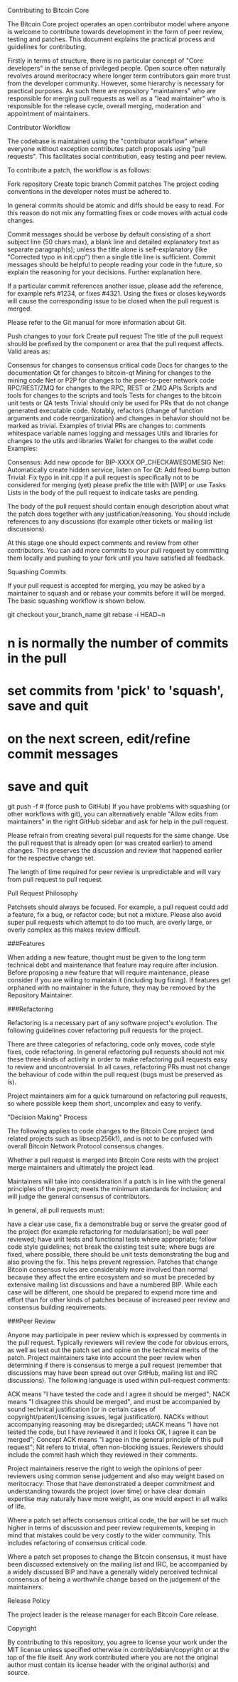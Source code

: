 Contributing to Bitcoin Core

The Bitcoin Core project operates an open contributor model where anyone is welcome to contribute towards development in the form of peer review, testing and patches. This document explains the practical process and guidelines for contributing.

Firstly in terms of structure, there is no particular concept of "Core developers" in the sense of privileged people. Open source often naturally revolves around meritocracy where longer term contributors gain more trust from the developer community. However, some hierarchy is necessary for practical purposes. As such there are repository "maintainers" who are responsible for merging pull requests as well as a "lead maintainer" who is responsible for the release cycle, overall merging, moderation and appointment of maintainers.

Contributor Workflow

The codebase is maintained using the "contributor workflow" where everyone without exception contributes patch proposals using "pull requests". This facilitates social contribution, easy testing and peer review.

To contribute a patch, the workflow is as follows:

Fork repository
Create topic branch
Commit patches
The project coding conventions in the developer notes must be adhered to.

In general commits should be atomic and diffs should be easy to read. For this reason do not mix any formatting fixes or code moves with actual code changes.

Commit messages should be verbose by default consisting of a short subject line (50 chars max), a blank line and detailed explanatory text as separate paragraph(s); unless the title alone is self-explanatory (like "Corrected typo in init.cpp") then a single title line is sufficient. Commit messages should be helpful to people reading your code in the future, so explain the reasoning for your decisions. Further explanation here.

If a particular commit references another issue, please add the reference, for example refs #1234, or fixes #4321. Using the fixes or closes keywords will cause the corresponding issue to be closed when the pull request is merged.

Please refer to the Git manual for more information about Git.

Push changes to your fork
Create pull request
The title of the pull request should be prefixed by the component or area that the pull request affects. Valid areas as:

Consensus for changes to consensus critical code
Docs for changes to the documentation
Qt for changes to bitcoin-qt
Mining for changes to the mining code
Net or P2P for changes to the peer-to-peer network code
RPC/REST/ZMQ for changes to the RPC, REST or ZMQ APIs
Scripts and tools for changes to the scripts and tools
Tests for changes to the bitcoin unit tests or QA tests
Trivial should only be used for PRs that do not change generated executable code. Notably, refactors (change of function arguments and code reorganization) and changes in behavior should not be marked as trivial. Examples of trivial PRs are changes to:
comments
whitespace
variable names
logging and messages
Utils and libraries for changes to the utils and libraries
Wallet for changes to the wallet code
Examples:

Consensus: Add new opcode for BIP-XXXX OP_CHECKAWESOMESIG
Net: Automatically create hidden service, listen on Tor
Qt: Add feed bump button
Trivial: Fix typo in init.cpp
If a pull request is specifically not to be considered for merging (yet) please prefix the title with [WIP] or use Tasks Lists in the body of the pull request to indicate tasks are pending.

The body of the pull request should contain enough description about what the patch does together with any justification/reasoning. You should include references to any discussions (for example other tickets or mailing list discussions).

At this stage one should expect comments and review from other contributors. You can add more commits to your pull request by committing them locally and pushing to your fork until you have satisfied all feedback.

Squashing Commits

If your pull request is accepted for merging, you may be asked by a maintainer to squash and or rebase your commits before it will be merged. The basic squashing workflow is shown below.

git checkout your_branch_name
git rebase -i HEAD~n
# n is normally the number of commits in the pull
# set commits from 'pick' to 'squash', save and quit
# on the next screen, edit/refine commit messages
# save and quit
git push -f # (force push to GitHub)
If you have problems with squashing (or other workflows with git), you can alternatively enable "Allow edits from maintainers" in the right GitHub sidebar and ask for help in the pull request.

Please refrain from creating several pull requests for the same change. Use the pull request that is already open (or was created earlier) to amend changes. This preserves the discussion and review that happened earlier for the respective change set.

The length of time required for peer review is unpredictable and will vary from pull request to pull request.

Pull Request Philosophy

Patchsets should always be focused. For example, a pull request could add a feature, fix a bug, or refactor code; but not a mixture. Please also avoid super pull requests which attempt to do too much, are overly large, or overly complex as this makes review difficult.

###Features

When adding a new feature, thought must be given to the long term technical debt and maintenance that feature may require after inclusion. Before proposing a new feature that will require maintenance, please consider if you are willing to maintain it (including bug fixing). If features get orphaned with no maintainer in the future, they may be removed by the Repository Maintainer.

###Refactoring

Refactoring is a necessary part of any software project's evolution. The following guidelines cover refactoring pull requests for the project.

There are three categories of refactoring, code only moves, code style fixes, code refactoring. In general refactoring pull requests should not mix these three kinds of activity in order to make refactoring pull requests easy to review and uncontroversial. In all cases, refactoring PRs must not change the behaviour of code within the pull request (bugs must be preserved as is).

Project maintainers aim for a quick turnaround on refactoring pull requests, so where possible keep them short, uncomplex and easy to verify.

"Decision Making" Process

The following applies to code changes to the Bitcoin Core project (and related projects such as libsecp256k1), and is not to be confused with overall Bitcoin Network Protocol consensus changes.

Whether a pull request is merged into Bitcoin Core rests with the project merge maintainers and ultimately the project lead.

Maintainers will take into consideration if a patch is in line with the general principles of the project; meets the minimum standards for inclusion; and will judge the general consensus of contributors.

In general, all pull requests must:

have a clear use case, fix a demonstrable bug or serve the greater good of the project (for example refactoring for modularisation);
be well peer reviewed;
have unit tests and functional tests where appropriate;
follow code style guidelines;
not break the existing test suite;
where bugs are fixed, where possible, there should be unit tests demonstrating the bug and also proving the fix. This helps prevent regression.
Patches that change Bitcoin consensus rules are considerably more involved than normal because they affect the entire ecosystem and so must be preceded by extensive mailing list discussions and have a numbered BIP. While each case will be different, one should be prepared to expend more time and effort than for other kinds of patches because of increased peer review and consensus building requirements.

###Peer Review

Anyone may participate in peer review which is expressed by comments in the pull request. Typically reviewers will review the code for obvious errors, as well as test out the patch set and opine on the technical merits of the patch. Project maintainers take into account the peer review when determining if there is consensus to merge a pull request (remember that discussions may have been spread out over GitHub, mailing list and IRC discussions). The following language is used within pull-request comments:

ACK means "I have tested the code and I agree it should be merged";
NACK means "I disagree this should be merged", and must be accompanied by sound technical justification (or in certain cases of copyright/patent/licensing issues, legal justification). NACKs without accompanying reasoning may be disregarded;
utACK means "I have not tested the code, but I have reviewed it and it looks OK, I agree it can be merged";
Concept ACK means "I agree in the general principle of this pull request";
Nit refers to trivial, often non-blocking issues.
Reviewers should include the commit hash which they reviewed in their comments.

Project maintainers reserve the right to weigh the opinions of peer reviewers using common sense judgement and also may weight based on meritocracy: Those that have demonstrated a deeper commitment and understanding towards the project (over time) or have clear domain expertise may naturally have more weight, as one would expect in all walks of life.

Where a patch set affects consensus critical code, the bar will be set much higher in terms of discussion and peer review requirements, keeping in mind that mistakes could be very costly to the wider community. This includes refactoring of consensus critical code.

Where a patch set proposes to change the Bitcoin consensus, it must have been discussed extensively on the mailing list and IRC, be accompanied by a widely discussed BIP and have a generally widely perceived technical consensus of being a worthwhile change based on the judgement of the maintainers.

Release Policy

The project leader is the release manager for each Bitcoin Core release.

Copyright

By contributing to this repository, you agree to license your work under the MIT license unless specified otherwise in contrib/debian/copyright or at the top of the file itself. Any work contributed where you are not the original author must contain its license header with the original author(s) and source.
